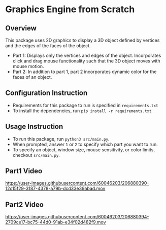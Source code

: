 # Graphics Engine from Scratch

## Overview
This package uses 2D graphics to display a 3D object defined by vertices and the edges of the faces of the object. 
 - Part 1: Displays only the vertices and edges of the object. Incorporates click and drag mouse functionality such that the 3D object moves with mouse motion. 
 - Part 2: In addition to part 1, part 2 incorporates dynamic color for the faces of an object. 

## Configuration Instruction
 - Requirements for this package to run is specified in `requirements.txt`
 - To install the dependencies, run `pip install -r requirements.txt`

## Usage Instruction
 - To run this package, run `python3 src/main.py`.
 - When prompted, answer `1` or `2` to specify which part you want to run.
 - To specify an object, window size, mouse sensitivity, or color limits, checkout `src/main.py`.



## Part1 Video

https://user-images.githubusercontent.com/60046203/206880390-12c15f29-3187-4378-a79b-dcd33e39abad.mov

## Part2 Video

https://user-images.githubusercontent.com/60046203/206880394-2709ce17-bc75-44d0-91ab-e34f02d482f9.mov

